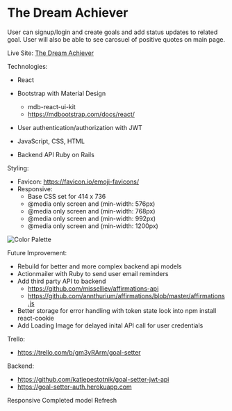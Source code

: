 # The Dream Achiever

User can signup/login and create goals and add status updates to related goal.
User will also be able to see carosuel of positive quotes on main page.

Live Site:
<a href="https://the-dream-achiever.netlify.app/">The Dream Achiever</a>

Technologies:
- React

- Bootstrap with Material Design
  - mdb-react-ui-kit
  - https://mdbootstrap.com/docs/react/

- User authentication/authorization with JWT

- JavaScript, CSS, HTML

- Backend API Ruby on Rails

Styling:
- Favicon: https://favicon.io/emoji-favicons/
- Responsive:
  - Base CSS set for 414 x 736
  - @media only screen and (min-width: 576px)
  - @media only screen and (min-width: 768px)
  - @media only screen and (min-width: 992px) 
  - @media only screen and (min-width: 1200px)

![Color Palette](https://i.pinimg.com/564x/8f/ce/17/8fce17ddc772198b6994c39f5e789382.jpg)


Future Improvement:
- Rebuild for better and more complex backend api models
- Actionmailer with Ruby to send user email reminders
- Add third party API to backend
  - https://github.com/misselliev/affirmations-api
  - https://github.com/annthurium/affirmations/blob/master/affirmations.js
- Better storage for error handling with token state look into npm install react-cookie
- Add Loading Image for delayed inital API call for user credentials

Trello:
- https://trello.com/b/gm3yRArm/goal-setter

Backend: 
- https://github.com/katiepestotnik/goal-setter-jwt-api
- https://goal-setter-auth.herokuapp.com



Responsive
Completed model
Refresh
